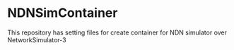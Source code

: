 # NDNSimContainer
This repository has setting files for create container for NDN simulator over NetworkSimulator-3
